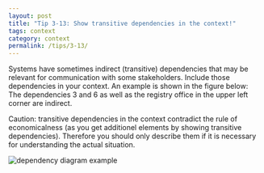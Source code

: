 ```yaml
---
layout: post
title: "Tip 3-13: Show transitive dependencies in the context!"
tags: context
category: context
permalink: /tips/3-13/
---
```



Systems have sometimes indirect (transitive) dependencies that may be relevant
for communication with some stakeholders. Include those dependencies in your
context. An example is shown in the figure below: The dependencies 3 and 6 as
well as the registry office in the upper left corner are indirect.

Caution: transitive dependencies in the context contradict the rule of
economicalness (as you get additionel elements by showing transitive dependencies).
Therefore you should only describe them if it is necessary for understanding the
actual situation.


![dependency diagram example]({{site.imageurl}}/03-context-different-dependencies.webp)
